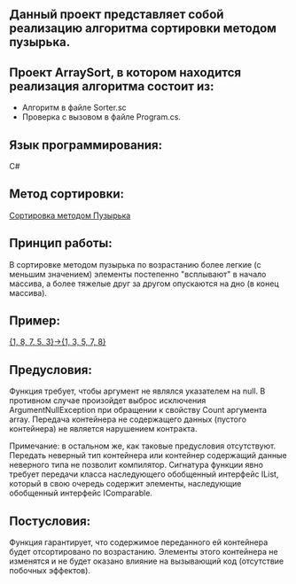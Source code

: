 ## Данный проект представляет собой реализацию алгоритма сортировки методом пузырька. 
## Проект ArraySort, в котором находится реализация алгоритма состоит из:
* Алгоритм в файле Sorter.sc
* Проверка с вызовом в файле Program.cs.
## Язык программирования:
C#
## Метод сортировки:
[Сортировка методом Пузырька](https://ru.wikipedia.org/wiki/%D0%A1%D0%BE%D1%80%D1%82%D0%B8%D1%80%D0%BE%D0%B2%D0%BA%D0%B0_%D0%BF%D1%83%D0%B7%D1%8B%D1%80%D1%8C%D0%BA%D0%BE%D0%BC)
## Принцип работы:
В сортировке методом пузырька по возрастанию более легкие (с меньшим значением) элементы постепенно "всплывают" в начало массива, а более тяжелые друг за другом опускаются на дно (в конец массива).
## Пример:
[{1, 8, 7, 5, 3}->{1, 3, 5, 7, 8}](http://ucxodnuku.ru/algoritm/algoritm-sortirovka-metodom-puzyirka.html)
## Предусловия:
Функция требует, чтобы аргумент не являлся указателем на null. В противном случае произойдет выброс исключения ArgumentNullException при обращении к свойству Count аргумента array. Передача контейнера не содержащего данных (пустого контейнера) не является нарушением контракта.

Примечание: в остальном же, как таковые предусловия отсутствуют. Передать неверный тип контейнера или контейнер содержащий данные неверного типа не позволит компилятор. Сигнатура функции явно требует передачи класса наследующего обобщенный интерфейс IList, который в свою очередь содержит элементы, наследующие обобщенный интерфейс IComparable.
## Постусловия:
Функция гарантирует, что содержимое переданного ей контейнера будет отсортировано по возрастанию. Элементы этого контейнера не изменятся и не будет оказано влияние на вызывающий код (отсутствие побочных эффектов).
